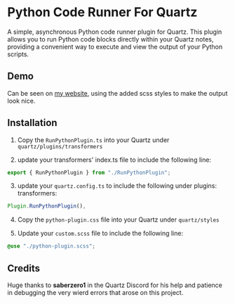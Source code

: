 # Python Code Runner For Quartz

A simple, asynchronous Python code runner plugin for Quartz. This plugin allows you to run Python code blocks directly within your Quartz notes, providing a convenient way to execute and view the output of your Python scripts.

## Demo

Can be seen on [my website](https://ewan.my/Notes/Computational-Neuroscience/Theory/Theoretical-Neuroscience---Peter-Dayan-and-L.-F.-Abbott/CH1---Firing-Rates-and-Spike-Statistics/Firing-Rate-Approximation), using the added scss styles to make the output look nice.

## Installation

1. Copy the `RunPythonPlugin.ts` into your Quartz under `quartz/plugins/transformers`

2. update your transformers' index.ts file to include the following line:

```typescript
export { RunPythonPlugin } from "./RunPythonPlugin";
```

3. update your `quartz.config.ts` to include the following under plugins: transformers:

```typescript
Plugin.RunPythonPlugin(),
```

4. Copy the `python-plugin.css` file into your Quartz under `quartz/styles`

5. Update your `custom.scss` file to include the following line:

```scss
@use "./python-plugin.scss";
```

## Credits

Huge thanks to **saberzero1** in the Quartz Discord for his help and patience in debugging the very wierd errors that arose on this project.
